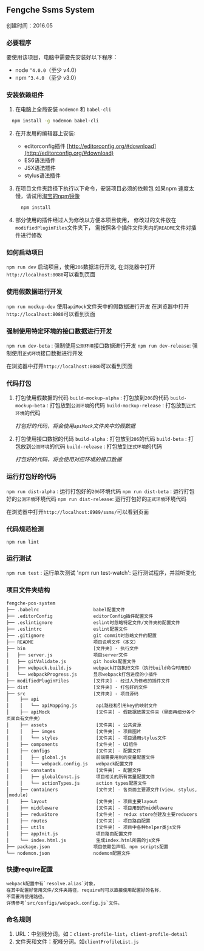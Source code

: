 Fengche Ssms System
-----------------------
创建时间：2016.05


### 必要程序
要使用该项目，电脑中需要先安装好以下程序：
* node `^4.0.0`（至少 v4.0）
* npm `^3.4.0` （至少 v3.0）


### 安装依赖组件
1. 在电脑上全局安装 `nodemon` 和 `babel-cli`

  ```bash
    npm install -g nodemon babel-cli
  ```

2. 在开发用的编辑器上安装:
    - editorconfig插件 [http://editorconfig.org/#download](http://editorconfig.org/#download)
    - ES6语法插件
    - JSX语法插件
    - stylus语法插件

3. 在项目文件夹路径下执行以下命令，安装项目必须的依赖包
   如果npm 速度太慢，请试用[淘宝的npm镜像](https://npm.taobao.org/)

    ```bash
      npm install
    ```

4. 部分使用的插件经过人为修改以方便本项目使用，
   修改过的文件放在`modifiedPluginFiles`文件夹下，
   需按照各个插件文件夹内的`README`文件对插件进行修改


### 如何启动项目
  `npm run dev` 启动项目，使用`206`数据进行开发,
  在浏览器中打开`http://localhost:8080`可以看到页面


### 使用假数据进行开发
  `npm run mockup-dev` 使用`apiMock`文件夹中的假数据进行开发
  在浏览器中打开`http://localhost:8080`可以看到页面


### 强制使用特定环境的接口数据进行开发
  `npm run dev-beta`   : 强制使用`公测环境`接口数据进行开发
  `npm run dev-release`: 强制使用`正式环境`接口数据进行开发

   在浏览器中打开`http://localhost:8080`可以看到页面


### 代码打包
1. 打包使用假数据的代码
    `build-mockup-alpha`   : 打包放到`206`的代码
    `build-mockup-beta`    : 打包放到`公测环境`的代码
    `build-mockup-release` : 打包放到`正式环境`的代码

   *打包好的代码，将会使用`apiMock`文件夹中的假数据*

2. 打包使用接口数据的代码
    `build-alpha`   : 打包放到`206`的代码
    `build-beta`    : 打包放到`公测环境`的代码
    `build-release` : 打包放到`正式环境`的代码

   *打包好的代码，将会使用对应环境的接口数据*


### 运行打包好的代码
  `npm run dist-alpha`  : 运行打包好的`206`环境代码
  `npm run dist-beta`   : 运行打包好的`公测环境`环境代码
  `npm run dist-release`: 运行打包好的`正式环境`环境代码

  在浏览器中打开`http://localhost:8989/ssms/`可以看到页面


### 代码规范检测
  `npm run lint`


### 运行测试
  `npm run test`      : 运行单次测试
  'npm run test-watch': 运行测试程序，并监听变化


### 项目文件夹结构
    fengche-pos-system
    ├── .babelrc                    babel配置文件
    ├── .editorConfig               editorConfig插件配置文件
    ├── .eslintignore               eslint时忽略特定文件/文件夹的配置文件
    ├── .eslintrc                   eslint配置文件
    ├── .gitignore                  git commit时忽略文件的配置
    ├── README                      项目说明文件（本文）
    ├── bin                         [文件夹] - 执行文件
    │   ├── server.js               项目server文件
    │   ├── gitValidate.js          git hooks配置文件
    │   ├── webpack.build.js        webpack打包执行文件（执行build命令时用到）
    │   └── webpackProgress.js      显示webpack打包进度的小插件
    ├── modifiedPluginFiles         [文件夹] - 经过人为修改的插件文件
    ├── dist                        [文件夹] - 打包好的文件
    ├── src                         [文件夹] - 项目源码
    │    ├── api
    │    │   └── apiMapping.js       api路径和引用key的映射文件
    │    ├── apiMock                 [文件夹] - 假数据放置文件夹（里面再细分各个页面自有文件夹）
    │    ├── assets                  [文件夹] - 公共资源
    │    │   ├── imges               [文件夹] - 项目图片
    │    │   └── styles              [文件夹] - 项目通用stylus文件
    │    ├── components              [文件夹] - UI组件
    │    ├── configs                 [文件夹] - 配置文件
    │    │   ├── global.js           前端需要用到的变量配置文件
    │    │   └── webpack.config.js   webpack配置文件
    │    ├── constants               [文件夹] - 配置文件
    │    │   ├── globalConst.js      项目相关的所有常量配置文件
    │    │   └── actionTypes.js      action types配置文件
    │    ├── containers              [文件夹] - 各页面主要源文件(view, stylus, │module)
    │    ├── layout                  [文件夹] - 项目主要layout
    │    ├── middleware              [文件夹] - 项目用到的middleware
    │    ├── reduxStore              [文件夹] - redux store创建及主要reducers
    │    ├── routes                  [文件夹] - 项目路由配置
    │    ├── utils                   [文件夹] - 项目中各种helper类js文件
    │    ├── appInit.js              项目路由配置文件
    │    └── index.html.js           生成index.html所需的js文件
    ├── package.json                项目依赖包声明、npm scripts配置
    └── nodemon.json                nodemon配置文件


### 快捷require配置
    webpack配置中有`resolve.alias`对象，
    在其中配置好常用文件/文件夹路径，require时可以直接使用配置好的名称，
    不需要再使用路径。
    详情参考`src/configs/webpack.config.js`文件。


### 命名规则
1. URL：中划线分词。如：`client-profile-list`，`client-profile-detail`
2. 文件夹和文件：驼峰分词。如`clientProfileList.js`


